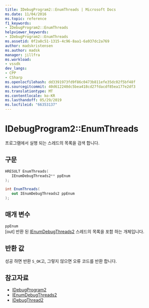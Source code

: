 ```yaml
---
title: IDebugProgram2::EnumThreads | Microsoft Docs
ms.date: 11/04/2016
ms.topic: reference
f1_keywords:
- IDebugProgram2::EnumThreads
helpviewer_keywords:
- IDebugProgram2::EnumThreads
ms.assetid: 0f2a8c51-1315-4c96-8aa1-6a937dc2a769
author: madskristensen
ms.author: madsk
manager: jillfra
ms.workload:
- vssdk
dev_langs:
- CPP
- CSharp
ms.openlocfilehash: dd3391973fd9f86c0473b811efe35dc02f5bf48f
ms.sourcegitcommit: 40d612240dc5bea418cd27fdacdf85ea177e2df3
ms.translationtype: MT
ms.contentlocale: ko-KR
ms.lasthandoff: 05/29/2019
ms.locfileid: "66353137"
---
```

# <a name="idebugprogram2enumthreads"></a>IDebugProgram2::EnumThreads
프로그램에서 실행 되는 스레드의 목록을 검색 합니다.

## <a name="syntax"></a>구문

```cpp
HRESULT EnumThreads( 
   IEnumDebugThreads2** ppEnum
);
```

```csharp
int EnumThreads( 
   out IEnumDebugThreads2 ppEnum
);
```

## <a name="parameters"></a>매개 변수
`ppEnum`\
[out] 반환 된 [IEnumDebugThreads2](../../../extensibility/debugger/reference/ienumdebugthreads2.md) 스레드의 목록을 포함 하는 개체입니다.

## <a name="return-value"></a>반환 값
 성공 하면 반환 `S_OK`고, 그렇지 않으면 오류 코드를 반환 합니다.

## <a name="see-also"></a>참고자료
- [IDebugProgram2](../../../extensibility/debugger/reference/idebugprogram2.md)
- [IEnumDebugThreads2](../../../extensibility/debugger/reference/ienumdebugthreads2.md)
- [IDebugThread2](../../../extensibility/debugger/reference/idebugthread2.md)